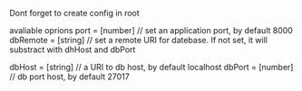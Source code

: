 Dont forget to create config in root

avaliable oprions
port = [number] // set an application port, by default 8000
dbRemote = [string] // set a remote URI for datebase. If not set, it will substract with dhHost and dbPort

dbHost = [string] // a URI to db host, by default localhost
dbPort = [number] // db port host, by default 27017